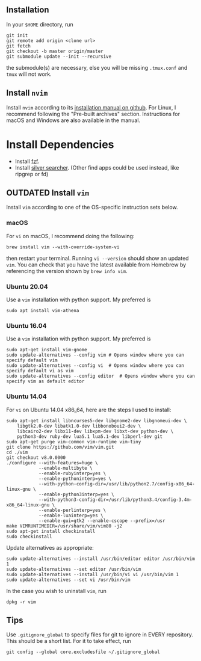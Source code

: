 ## Installation

In your `$HOME` directory, run

```
git init
git remote add origin <clone url>
git fetch
git checkout -b master origin/master
git submodule update --init --recursive
```

the submodule(s) are necessary, else you will be missing `.tmux.conf` and `tmux` will not work.

## Install `nvim`

Install `nvim` according to its [installation manual on github](https://github.com/neovim/neovim/blob/master/INSTALL.md).
For Linux, I recommend following the "Pre-built archives" section.
Instructions for macOS and Windows are also available in the manual.

# Install Dependencies

* Install [fzf](https://github.com/junegunn/fzf).
* Install [silver searcher](https://github.com/ggreer/the_silver_searcher). (Other find apps could be used instead, like ripgrep or fd)

## OUTDATED Install `vim`

Install `vim` according to one of the OS-specific instruction sets below.

### macOS

For `vi` on macOS, I recommend doing the following:

```
brew install vim --with-override-system-vi
```

then restart your terminal. Running `vi --version` should show an updated `vim`. You can check that you have the latest available from Homebrew by referencing the version shown by `brew info vim`.

### Ubuntu 20.04

Use a `vim` installation with python support. My preferred is

```
sudo apt install vim-athena
```

### Ubuntu 16.04

Use a `vim` installation with python support. My preferred is

```
sudo apt-get install vim-gnome
sudo update-alternatives --config vim # Opens window where you can specify default vim
sudo update-alternatives --config vi  # Opens window where you can specify default vi as vim
sudo update-alternatives --config editor  # Opens window where you can specify vim as default editor
```

### Ubuntu 14.04

For `vi` on Ubuntu 14.04 x86_64, here are the steps I used to install:

```
sudo apt-get install libncurses5-dev libgnome2-dev libgnomeui-dev \
    libgtk2.0-dev libatk1.0-dev libbonoboui2-dev \
    libcairo2-dev libx11-dev libxpm-dev libxt-dev python-dev \
    python3-dev ruby-dev lua5.1 lua5.1-dev libperl-dev git
sudo apt-get purge vim-common vim-runtime vim-tiny
git clone https://github.com/vim/vim.git
cd ./vim
git checkout v8.0.0000
./configure --with-features=huge \
            --enable-multibyte \
            --enable-rubyinterp=yes \
            --enable-pythoninterp=yes \
            --with-python-config-dir=/usr/lib/python2.7/config-x86_64-linux-gnu \
            --enable-python3interp=yes \
            --with-python3-config-dir=/usr/lib/python3.4/config-3.4m-x86_64-linux-gnu \
            --enable-perlinterp=yes \
            --enable-luainterp=yes \
            --enable-gui=gtk2 --enable-cscope --prefix=/usr
make VIMRUNTIMEDIR=/usr/share/vim/vim80 -j2
sudo apt-get install checkinstall
sudo checkinstall
```

Update alternatives as appropriate:

```
sudo update-alternatives --install /usr/bin/editor editor /usr/bin/vim 1
sudo update-alternatives --set editor /usr/bin/vim
sudo update-alternatives --install /usr/bin/vi vi /usr/bin/vim 1
sudo update-alternatives --set vi /usr/bin/vim
```

In the case you wish to uninstall `vim`, run

```
dpkg -r vim
```

## Tips

Use `.gitignore_global` to specify files for git to ignore in EVERY repository. This should be a short list. For it to take effect, run

```
git config --global core.excludesfile ~/.gitignore_global
```


